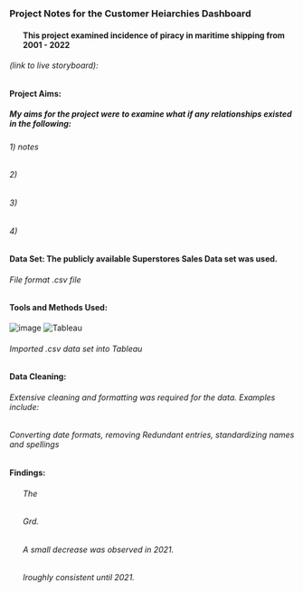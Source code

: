 ### Project Notes for the Customer Heiarchies Dashboard 
#### <ul>This project examined incidence of piracy in maritime shipping from 2001 - 2022</ul>

###### *(link to live storyboard)*:
 

#### Project Aims:
##### My aims for the project were to examine what if any relationships existed in the following:
###### <n1>1) notes
###### <n1>2) 
###### <nl>3) </nl>
###### <nl>4) </nl>    

#### Data Set: The publicly available Superstores Sales Data set was used.
###### File format .csv file
#### Tools and Methods Used:
![image](https://img.shields.io/badge/Microsoft_Excel-217346?style=for-the-badge&logo=microsoft-excel&logoColor=white) ![Tableau](https://a11ybadges.com/badge?logo=tableau) 
###### Imported .csv data set into Tableau

#### Data Cleaning: 
###### Extensive cleaning and formatting was required for the data. Examples include:
###### Converting date formats, removing Redundant entries, standardizing names and spellings        

#### Findings:
###### <ul>The</ul>
###### <ul>Grd.</ul>
###### <ul>A  small decrease was observed in 2021.</ul>
###### <ul> Iroughly consistent until 2021.</ul>
